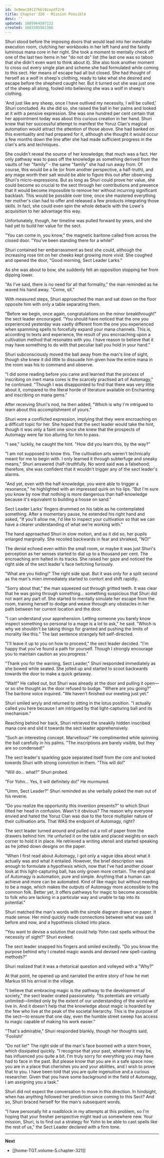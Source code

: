 ```yaml
---
id: 3x9mac34l27kbl0zxpdf2r0
title: Chapter 320 - Mission Possible
desc: ''
updated: 1685964587122
created: 1683395561366
---
```


Shuri stood before the imposing doors that would lead into her inevitable execution room, clutching her workbooks in her left hand and the faintly luminous mana core in her right. She took a moment to mentally check off one of the last two items in her "do not do" list (the last one was so taboo that she didn't even want to think about it). She also took another moment to cross out every single plan and scheme she had formulated while coming to this sect. Her means of escape had all but closed. She had thought of herself as a wolf in sheep's clothing, ready to take what she desired and escape before the shepherd caught her. But it turned out she was just one of the sheep all along, fooled into believing she was a wolf in sheep's clothing.

'And just like any sheep, once I have outlived my necessity, I will be culled,' Shuri concluded. As she did so, she raised the ball in her palms and looked at it with a pensive expression. She was one hundred per cent certain that her appointment today was about this curious creation in her hand. Shuri knew that her successful attempt to manifest the Yoruz Clan's magical automation would attract the attention of those above. She had banked on this eventuality and had prepared for it, although she thought it would occur a few months down the line after she had made sufficient progress in the clan's arts and techniques.

She couldn't reveal the source of her knowledge; that much was a fact. Her only pathway was to pass off the knowledge as something derived from the vaults of her "family" - the same "family" she had run away from. Of course, this would be a lie (or from another perspective, a half-truth), and any mage worth their salt would be able to figure this out after observing Shuri's micro-expressions. But as long as Shuri could prove her value, she could become so crucial to the sect through her contributions and presence that it would become impossible to remove her without incurring significant backlash. This would be possible over time, once she mastered everything her mother's clan had to offer and released a few products integrating those skills. In fact, she could even spin the whole debacle with the Lowe's acquisition to her advantage this way.

Unfortunately, though, her timeline was pulled forward by years, and she had yet to build her value for the sect.

"You can come in, you know," the magnetic baritone called from across the closed door. "You've been standing there for a while!"

Shuri contained her embarrassment as best she could, although the increasing rose tint on her cheeks kept growing more vivid. She coughed and opened the door, "Good morning, Sect Leader Larks."

As she was about to bow, she suddenly felt an opposition stopping her from dipping lower.

"As I've said, there is no need for all that formality," the man reminded as he waved his hand away. "Come, sit."

With measured steps, Shuri approached the man and sat down on the floor opposite him with only a table separating them.

"Before we begin, once again, congratulations on the minor breakthrough!" the sect leader encouraged. "You should have noticed that the one you experienced yesterday was vastly different from the one you experienced when spamming spells to forcefully expand your mana channels. This is, according to texts and experience, the result of you encroaching upon a cultivation method that resonates with you. I have reason to believe that it may have something to do with that peculiar ball you hold in your hand."

Shuri subconsciously moved the ball away from the man's line of sight, though she knew it did little to dissuade him given how the entire mana in the room was his to command and observe.

"I did some reading before you came and learned that the process of inscribing on inert mana cores is the scarcely practised art of Automagy," he continued. "Though I was disappointed to find that there was very little about it, compared to the literal horde of literature available on Enchanting and inscribing on mana gems."

After receiving Shuri's nod, he then added, "Which is why I'm intrigued to learn about this accomplishment of yours."

Shuri wore a conflicted expression, implying that they were encroaching on a difficult topic for her. She hoped that the sect leader would take the hint, though it was only a faint one since she knew that the prospects of Automagy were far too alluring for him to pass.

"I see," luckily, he caught the hint. "How did you learn this, by the way?"

"I am not supposed to know this. The cultivation arts weren't technically meant for me to begin with. I only learned it through subterfuge and sneaky means," Shuri answered (half-)truthfully. No word said was a falsehood; therefore, she was confident that it wouldn't trigger any of the sect leader's alarms.

"And yet, even with the half-knowledge, you were able to trigger a resonance," he highlighted with an impressed quirk on his lips. "But I'm sure you know by now that nothing is more dangerous than half-knowledge because it's equivalent to building a house on sand."

Sect Leader Larks' fingers drummed on his table as he contemplated something. After a momentary pause, he extended his right hand and asked, "If you'll allow me, I'd like to inspect your cultivation so that we can have a clearer understanding of what we're working with."

The hand approached Shuri in slow motion, and as it did so, her pupils enlarged marginally. She recoiled backwards in fear and shrieked, "NO!"

The denial echoed even within the small room, or maybe it was just Shuri's perception as her senses started to dial up to a thousand per cent. The encroaching arm halted in its tracks. She raised her gaze and noticed the right side of the sect leader's face twitching furiously.

"What are you hiding!" The right side spat. But it was only for a split second as the man's mien immediately started to contort and shift rapidly.

"Sorry about that," the man squeezed out through gritted teeth. It was clear that he was going through something... something suspicious that Shuri did not want any part of. She started to mentally simulate her escape from the room, training herself to dodge and weave through any obstacles in her path between her current location and the door.

"I can understand your apprehension. Letting someone you barely know inspect something so personal to a mage is a lot to ask," he said. "Which is why we shouldn't be taking things for granted and pushing the limits of morality like this." The last sentence strangely felt self-directed.

"I'll leave it up to you on how to proceed," the sect leader decided. "I'm happy that you've found a path for yourself. Though I strongly encourage you to maintain caution as you progress."

"Thank you for the warning, Sect Leader," Shuri responded immediately as she bowed while seated. She jolted up and started to scoot backwards towards the door to make a quick getaway.

"Wait!" He called out, but Shuri was already at the door and pulling it open—or so she thought as the door refused to budge. "Where are you going?" The baritone voice inquired. "We haven't finished our meeting just yet."

Shuri smiled wryly and returned to sitting in the lotus position. "I actually called you here because I am intrigued by that light-capturing ball and its mechanism."

Reaching behind her back, Shuri retrieved the sneakily hidden inscribed mana core and slid it towards the sect leader apprehensively.

"Such an interesting concept. Marvellous!" He complimented while spinning the ball carefully in his palms. "The inscriptions are barely visible, but they are so condensed!"

The sect leader's sparkling gaze separated itself from the core and looked towards Shuri with strong conviction in them. "This will do!"

"Will do... what?" Shuri probed.

"For Yohn... Yes, it will definitely do!" He murmured.

"Umm, Sect Leader?" Shuri reminded as she verbally poked the man out of his reverie.

"Do you realize the opportunity this invention presents?" to which Shuri tilted her head in confusion. Wasn't it obvious? The reason why everyone envied and hated the Yoruz Clan was due to the force multiplier nature of their cultivation arts. That WAS the endpoint of Automagy, right?

The sect leader turned around and pulled out a roll of paper from the drawers behind him. He unfurled it on the table and placed weights on each corner to hold it in place. He retrieved a writing utensil and started speaking as he jotted down designs on the paper.

"When I first read about Automagy, I got only a vague idea about what it actually was and what it entailed. However, the brief description was enough to formulate a hypothesis which, now that I've had another closer look at this light-capturing ball, has only grown more certain. The end goal of Automagy is automation, pure and simple. Anything that a human can achieve and more can be automated. Kind of like magic but without needing to be a mage, which makes the outputs of Automagy more accessible to the common folk. Better yet, it offers pathways for magic to become accessible to folk who are lacking in a particular way and unable to tap into its potential."

Shuri matched the man's words with the simple diagram drawn on paper. It made sense. Her mind quickly made connections between what was said before and now, and a hypothesis clicked into place.

"You want to devise a solution that could help Yohn cast spells without the necessity of sight?" Shuri evoked.

The sect leader snapped his fingers and smiled excitedly. "Do you know the purpose behind why I created magic wands and devised new spell-casting methods?"

Shuri realized that it was a rhetorical question and volleyed with a "Why?"

At that point, he opened up and narrated the entire story of how he met Markus till his arrival in the village.

"I believe that embracing magic is the pathway to the development of society," the sect leader orated passionately. "Its potentials are virtually unlimited—limited only by the extent of our understanding of the world we live in. And it doesn't help that the knowledge about magic is hoarded by the few who live at the peak of the societal hierarchy. This is the purpose of the sect—to ensure that one day, even the humble street sweep has access to magic capable of making his work easier."

"That's admirable," Shuri responded blankly, though her thoughts said, 'Foolish!'

"Do not lie!" The right side of the man's face boomed with a stern frown, which dissipated quickly. "I recognise that your past, whatever it may be, has influenced you quite a bit. I'm truly sorry for everything you may have had to face in the past. But please know that you are in a safe space now; you are in a place that cherishes you and your abilities, and I wish to prove that to you. I have been told that you are quite ingenuitive and a curious researcher. Given that you have some background in the field of Automagy, I am assigning you a task."

Shuri did not expect the conversation to move in this direction. In hindsight, when has anything followed her prediction since coming to this Sect? And so, Shuri braced herself for the man's subsequent words.

"I have personally hit a roadblock in my attempts at this problem, so I'm hoping that your fresher perspective might lead us somewhere new. Your mission, Shuri, is to find out a strategy for Yohn to be able to cast spells like the rest of us," the Sect Leader declared with a firm tone.

____

**Next**
* [[home-TGT.volume-5.chapter-321]]